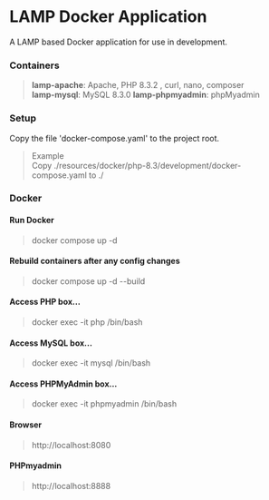 
# LAMP Docker Application

A LAMP based Docker application for use in development.

### Containers
> **lamp-apache**: Apache, PHP 8.3.2 , curl, nano, composer  
> **lamp-mysql**: MySQL 8.3.0
> **lamp-phpmyadmin**: phpMyadmin  

### Setup
Copy the file 'docker-compose.yaml' to the project root.

> Example  
> Copy ./resources/docker/php-8.3/development/docker-compose.yaml to ./

### Docker

#### Run Docker
> docker compose up -d

#### Rebuild containers after any config changes
> docker compose up -d --build 

#### Access PHP box...
> docker exec -it php /bin/bash 

#### Access MySQL box...
> docker exec -it mysql /bin/bash  

#### Access PHPMyAdmin box...
> docker exec -it phpmyadmin /bin/bash 

#### Browser
> http://localhost:8080

#### PHPmyadmin
> http://localhost:8888
